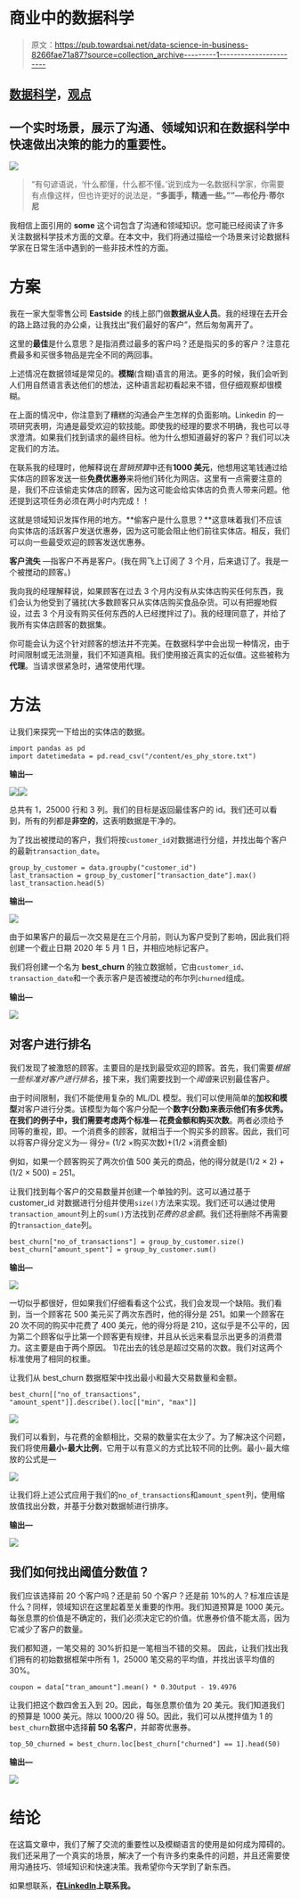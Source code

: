 # 商业中的数据科学

> 原文：<https://pub.towardsai.net/data-science-in-business-8266fae71a87?source=collection_archive---------1----------------------->

## [数据科学](https://towardsai.net/p/category/data-science)，[观点](https://towardsai.net/p/category/opinion)

## 一个实时场景，展示了沟通、领域知识和在数据科学中快速做出决策的能力的重要性。

![](img/a717e4a1504b4612843d84ad732c82e2.png)

> “有句谚语说，‘什么都懂，什么都不懂。’说到成为一名数据科学家，你需要有点像这样，但也许更好的说法是，**“多面手，精通一些。””—布伦丹·蒂尔尼**

我相信上面引用的 **some** 这个词包含了沟通和领域知识。您可能已经阅读了许多关注数据科学技术方面的文章。在本文中，我们将通过描绘一个场景来讨论数据科学家在日常生活中遇到的一些非技术性的方面。

# 方案

我在一家大型零售公司 **Eastside** 的线上部门做**数据从业人员**。我的经理在去开会的路上路过我的办公桌，让我找出“我们最好的客户”，然后匆匆离开了。

这里的**最佳**是什么意思？是指消费过最多的客户吗？还是指买的多的客户？注意花费最多和买很多物品是完全不同的两回事。

上述情况在数据领域是常见的。**模糊**(含糊)语言的用法。更多的时候，我们会听到人们用自然语言表达他们的想法，这种语言起初看起来不错，但仔细观察却很模糊。

在上面的情况中，你注意到了糟糕的沟通会产生怎样的负面影响。Linkedin 的一项研究表明，沟通是最受欢迎的软技能。即使我的经理的要求不明确，我也可以寻求澄清。如果我们找到请求的最终目标。他为什么想知道最好的客户？我们可以决定我们的方法。

在联系我的经理时，他解释说在*营销预算*中还有**1000 美元**，他想用这笔钱通过给实体店的顾客发送一些**免费优惠券**来将他们转化为网店。这里有一点需要注意的是，我们不应该偷走实体店的顾客，因为这可能会给实体店的负责人带来问题。他还提到这项任务必须在两小时内完成！！

这就是领域知识发挥作用的地方。**偷客户是什么意思？**这意味着我们不应该向实体店的活跃客户发送优惠券，因为这可能会阻止他们前往实体店。相反，我们可以向一些最受欢迎的顾客发送优惠券。

**客户流失** —指客户不再是客户。(我在网飞上订阅了 3 个月，后来退订了。我是一个被搅动的顾客。)

我向我的经理解释说，如果顾客在过去 3 个月内没有从实体店购买任何东西，我们会认为他受到了骚扰(大多数顾客只从实体店购买食品杂货。可以有把握地假设，过去 3 个月没有购买任何东西的人已经搅拌过了)。我的经理同意了，并给了我所有实体店顾客的数据集。

你可能会认为这个针对顾客的想法并不完美。在数据科学中会出现一种情况，由于时间限制或无法测量，我们不知道真相。我们使用接近真实的近似值。这些被称为**代理**。当请求很紧急时，通常使用代理。

# 方法

让我们来探究一下给出的实体店的数据。

```
import pandas as pd
import datetimedata = pd.read_csv("/content/es_phy_store.txt")
```

**输出—**

![](img/f65c7cb2547d28de621aae390cd739ee.png)![](img/23e87d31bb357f8b5d08777ddda25114.png)

总共有 1，25000 行和 3 列。我们的目标是返回最佳客户的 id。我们还可以看到，所有的列都是**非空的**，这表明数据是干净的。

为了找出被搅动的客户，我们将按`customer_id`对数据进行分组，并找出每个客户的最新`transaction_date`。

```
group_by_customer = data.groupby("customer_id")
last_transaction = group_by_customer["transaction_date"].max()
last_transaction.head(5)
```

**输出—**

![](img/989f2b1a63d9610da9feb9d97b1ada47.png)

由于如果客户的最后一次交易是在三个月前，则认为客户受到了影响，因此我们将创建一个截止日期 2020 年 5 月 1 日，并相应地标记客户。

我们将创建一个名为 **best_churn** 的独立数据帧，它由`customer_id`、`transaction_date`和一个表示客户是否被搅动的布尔列`churned`组成。

**输出—**

![](img/0f0534ab0d407d6b1ffa4f9d2f3563dc.png)

## 对客户进行排名

我们发现了被激怒的顾客。主要目的是找到最受欢迎的顾客。首先，我们需要*根据一些标准对客户进行排名*，接下来，我们需要找到一个*阈值*来识别最佳客户。

由于时间限制，我们不能使用复杂的 ML/DL 模型。我们可以使用简单的**加权和模型**对客户进行分类。该模型为每个客户分配一个**数字(分数)**来表示他们有多优秀。在我们的例子中，我们需要考虑两个标准— **花费金额**和**购买次数**。两者必须给予同等的重视，即。一个消费多的顾客，就相当于一个购买多的顾客。因此，我们可以将客户得分定义为—
得分= (1/2 ×购买次数)+(1/2 ×消费金额)

例如，如果一个顾客购买了两次价值 500 美元的商品，他的得分就是(1/2 × 2) + (1/2 × 500) = 251。

让我们找到每个客户的交易数量并创建一个单独的列。这可以通过基于 customer_id 对数据进行分组并使用`size()`方法来实现。我们还可以通过使用`transaction_amount`列上的`sum()`方法找到*花费的总金额*。我们还将删除不再需要的`transaction_date`列。

```
best_churn["no_of_transactions"] = group_by_customer.size()
best_churn["amount_spent"] = group_by_customer.sum()
```

**输出—**

![](img/28363c8d42341fc5615456be30331811.png)

一切似乎都很好，但如果我们仔细看看这个公式，我们会发现一个缺陷。我们看到，当一个顾客花 500 美元买了两次东西时，他的得分是 251。如果一个顾客在 20 次不同的购买中花费了 400 美元，他的得分将是 210，这似乎是不公平的，因为第二个顾客似乎比第一个顾客更有规律，并且从长远来看显示出更多的消费潜力。这主要是由于两个原因。
1)花出去的钱总是超过交易的次数。我们对这两个标准使用了相同的权重。

让我们从 best_churn 数据框架中找出最小和最大交易数量和金额。

```
best_churn[["no_of_transactions", "amount_spent"]].describe().loc[["min", "max"]]
```

![](img/bae2289be4a90a2e2a67d96c0205f227.png)

我们可以看到，与花费的金额相比，交易的数量实在太少了。为了解决这个问题，我们将使用**最小-最大比例**，它用于以有意义的方式比较不同的比例。最小-最大缩放的公式是—

![](img/2cd91fd826348060732d202fb59c16ab.png)

让我们将上述公式应用于我们的`no_of_transactions`和`amount_spent`列，使用缩放值找出分数，并基于分数对数据帧进行排序。

**输出—**

![](img/97bea0a0293efd0d69ed6ca75ae1dda8.png)

## 我们如何找出阈值分数值？

我们应该选择前 20 个客户吗？还是前 50 个客户？还是前 10%的人？标准应该是什么？同样，领域知识在这里起着至关重要的作用。我们知道预算是 1000 美元。每张息票的价值是不确定的，我们必须决定它的价值。优惠券价值不能太高，因为它减少了客户的数量。

我们都知道，一笔交易的 30%折扣是一笔相当不错的交易。
因此，让我们找出我们拥有的初始数据框架中所有 1，25000 笔交易的平均值，并找出该平均值的 30%。

```
coupon = data["tran_amount"].mean() * 0.3Output - 19.4976
```

让我们把这个数四舍五入到 20。因此，每张息票价值为 20 美元。我们知道我们的预算是 1000 美元。除以 1000/20 得 50。因此，我们可以从搅拌值为 1 的`best_churn`数据中选择**前 50 名客户**，并邮寄优惠券。

```
top_50_churned = best_churn.loc[best_churn["churned"] == 1].head(50)
```

**输出—**

![](img/3b0f50efd4f2db2cf853f7238e27c77e.png)

# 结论

在这篇文章中，我们了解了交流的重要性以及模糊语言的使用是如何成为障碍的。我们还采用了一个真实的场景，解决了一个有许多约束条件的问题，并且还需要使用沟通技巧、领域知识和快速决策。我希望你今天学到了新东西。

如果想联系，**在**[**LinkedIn**](https://www.linkedin.com/in/saiteja-kura-49803b13b/)**上联系我。**
